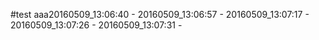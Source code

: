 #test
aaa20160509_13:06:40 - 20160509_13:06:57 - 20160509_13:07:17 - 
20160509_13:07:26 - 
20160509_13:07:31 - 
